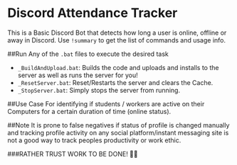 # Discord Attendance Tracker

This is a Basic Discord Bot that detects how long a user is online, offline or away in Discord.
Use `!summary` to get the list of commands and usage info.

##Run Any of the `.bat` files to execute the desired task
- `_BuildAndUpload.bat`: Builds the code and uploads and installs to the server as well as runs the server for you!
- `_ResetServer.bat`: Reset/Restarts the server and clears the Cache.
- `_StopServer.bat`: Simply stops the server from running.

##Use Case
For identifying if students / workers are active on their Computers for a certain duration of time (online status).

##Note
It is prone to false negatives if status of profile is changed manually and tracking profile activity on any social platform/instant messaging site is not a good way to track peoples productivity or work ethic.

###RATHER TRUST WORK TO BE DONE!
👋🙂
